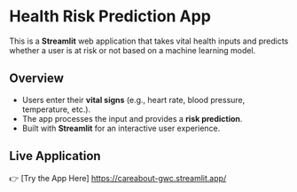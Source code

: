 # Health Risk Prediction App  

This is a **Streamlit** web application that takes vital health inputs and predicts whether a user is at risk or not based on a machine learning model.  

## Overview  
- Users enter their **vital signs** (e.g., heart rate, blood pressure, temperature, etc.).  
- The app processes the input and provides a **risk prediction**.  
- Built with **Streamlit** for an interactive user experience.  

## Live Application  
👉 [Try the App Here] https://careabout-gwc.streamlit.app/ 
